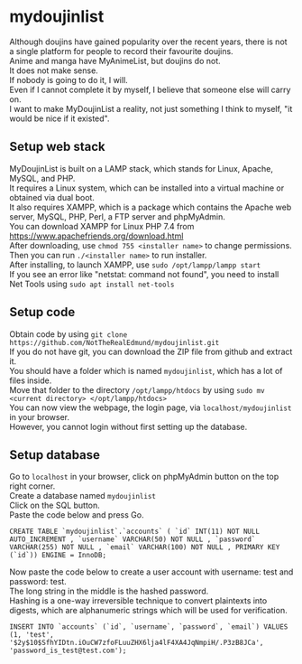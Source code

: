 # mydoujinlist
Although doujins have gained popularity over the recent years, there is not a single platform for people to record their favourite doujins.<br>
Anime and manga have MyAnimeList, but doujins do not.<br>
It does not make sense.<br>
If nobody is going to do it, I will.<br>
Even if I cannot complete it by myself, I believe that someone else will carry on.<br>
I want to make MyDoujinList a reality, not just something I think to myself, "it would be nice if it existed".

## Setup web stack
MyDoujinList is built on a LAMP stack, which stands for Linux, Apache, MySQL, and PHP.<br>
It requires a Linux system, which can be installed into a virtual machine or obtained via dual boot.<br>
It also requires XAMPP, which is a package which contains the Apache web server, MySQL, PHP, Perl, a FTP server and phpMyAdmin.<br>
You can download XAMPP for Linux PHP 7.4 from https://www.apachefriends.org/download.html<br>
After downloading, use `chmod 755 <installer name>` to change permissions.<br>
Then you can run `./<installer name>` to run installer.<br>
After installing, to launch XAMPP, use `sudo /opt/lampp/lampp start`<br>
If you see an error like "netstat: command not found", you need to install Net Tools using `sudo apt install net-tools`<br>

## Setup code
Obtain code by using `git clone https://github.com/NotTheRealEdmund/mydoujinlist.git`<br>
If you do not have git, you can download the ZIP file from github and extract it.<br>
You should have a folder which is named `mydoujinlist`, which has a lot of files inside.<br>
Move that folder to the directory `/opt/lampp/htdocs` by using `sudo mv <current directory> </opt/lampp/htdocs>`<Br>
You can now view the webpage, the login page, via `localhost/mydoujinlist` in your browser.<br>
However, you cannot login without first setting up the database.<br>

## Setup database
Go to `localhost` in your browser, click on phpMyAdmin button on the top right corner.<br>
Create a database named `mydoujinlist`<br>
Click on the SQL button.<br>
Paste the code below and press Go.<br>
```
CREATE TABLE `mydoujinlist`.`accounts` ( `id` INT(11) NOT NULL AUTO_INCREMENT , `username` VARCHAR(50) NOT NULL , `password` VARCHAR(255) NOT NULL , `email` VARCHAR(100) NOT NULL , PRIMARY KEY (`id`)) ENGINE = InnoDB;
```
Now paste the code below to create a user account with username: test and password: test.<br>
The long string in the middle is the hashed password.<br>
Hashing is a one-way irreversible technique to convert plaintexts into digests, which are alphanumeric strings which will be used for verification.<br>
```
INSERT INTO `accounts` (`id`, `username`, `password`, `email`) VALUES (1, 'test', '$2y$10$SfhYIDtn.iOuCW7zfoFLuuZHX6lja4lF4XA4JqNmpiH/.P3zB8JCa', 'password_is_test@test.com');
```


